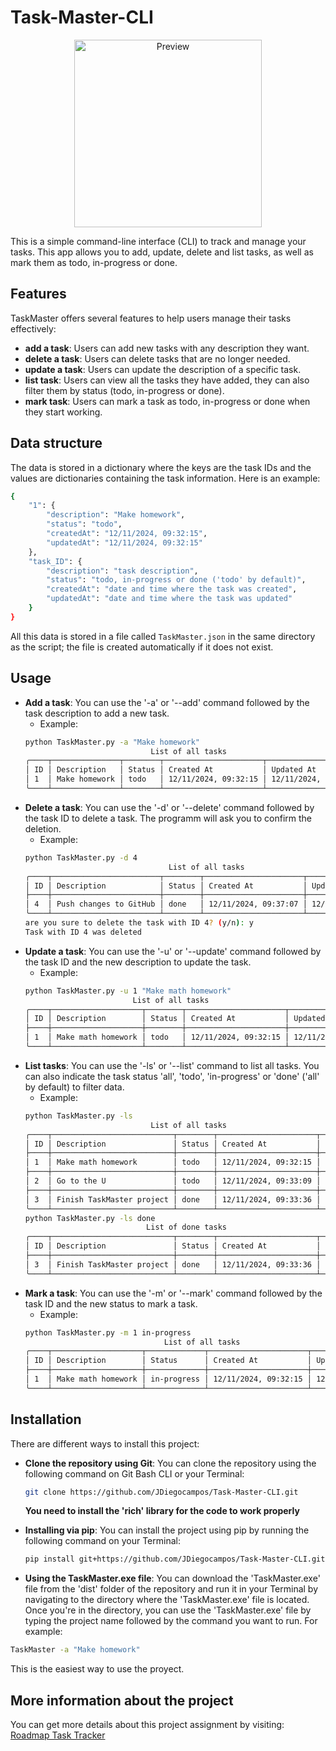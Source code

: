 # Task-Master-CLI

<p align="center">
    <img src="IconTaskMaster.ico" alt="Preview" width="300" height="300">
</p>

This is a simple command-line interface (CLI) to track and manage your tasks. This app allows you to add, update, delete and list tasks, as well as mark them as todo, in-progress or done.

## Features

TaskMaster offers several features to help users manage their tasks effectively:

- **add a task**: Users can add new tasks with any description they want.
- **delete a task**: Users can delete tasks that are no longer needed.
- **update a task**: Users can update the description of a specific task.
- **list task**: Users can view all the tasks they have added, they can also filter them by status (todo, in-progress or done).
- **mark task**: Users can mark a task as todo, in-progress or done when they start working.

## Data structure

The data is stored in a dictionary where the keys are the task IDs and the values are dictionaries containing the task information. Here is an example:

```bash
{
    "1": {
        "description": "Make homework",
        "status": "todo",
        "createdAt": "12/11/2024, 09:32:15",
        "updatedAt": "12/11/2024, 09:32:15"
    },
    "task_ID": {
        "description": "task description",
        "status": "todo, in-progress or done ('todo' by default)",
        "createdAt": "date and time where the task was created",
        "updatedAt": "date and time where the task was updated"
    }
}
```
All this data is stored in a file called `TaskMaster.json` in the same directory as the script; the file is created automatically if it does not exist.

## Usage

- **Add a task**: You can use the '-a' or '--add' command followed by the task description to add a new task.
    - Example:
    ```bash
    python TaskMaster.py -a "Make homework"
                                List of all tasks
    ╭────┬───────────────┬────────┬──────────────────────┬──────────────────────╮
    │ ID │ Description   │ Status │ Created At           │ Updated At           │
    │ 1  │ Make homework │ todo   │ 12/11/2024, 09:32:15 │ 12/11/2024, 09:32:15 │
    ╰────┴───────────────┴────────┴──────────────────────┴──────────────────────╯
    ```
- **Delete a task**: You can use the '-d' or '--delete' command followed by the task ID to delete a task. The programm will ask you to confirm the deletion.
    - Example:
    ```bash
    python TaskMaster.py -d 4                       
                                    List of all tasks
    ╭────┬────────────────────────┬────────┬──────────────────────┬──────────────────────╮
    │ ID │ Description            │ Status │ Created At           │ Updated At           │
    ├────┼────────────────────────┼────────┼──────────────────────┼──────────────────────┤
    │ 4  │ Push changes to GitHub │ done   │ 12/11/2024, 09:37:07 │ 12/11/2024, 09:37:57 │
    ╰────┴────────────────────────┴────────┴──────────────────────┴──────────────────────╯
    are you sure to delete the task with ID 4? (y/n): y
    Task with ID 4 was deleted
    ```
- **Update a task**: You can use the '-u' or '--update' command followed by the task ID and the new description to update the task.
    - Example:
    ```bash
    python TaskMaster.py -u 1 "Make math homework"
                            List of all tasks
    ╭────┬────────────────────┬────────┬──────────────────────┬──────────────────────╮
    │ ID │ Description        │ Status │ Created At           │ Updated At           │
    ├────┼────────────────────┼────────┼──────────────────────┼──────────────────────┤
    │ 1  │ Make math homework │ todo   │ 12/11/2024, 09:32:15 │ 12/11/2024, 13:11:10 │
    ╰────┴────────────────────┴────────┴──────────────────────┴──────────────────────╯
    ```
- **List tasks**: You can use the '-ls' or '--list' command to list all tasks. You can also indicate the task status 'all', 'todo', 'in-progress' or 'done' ('all' by default) to filter data.
    - Example:
    ```bash
    python TaskMaster.py -ls
                                List of all tasks
    ╭────┬───────────────────────────┬────────┬──────────────────────┬──────────────────────╮
    │ ID │ Description               │ Status │ Created At           │ Updated At           │
    ├────┼───────────────────────────┼────────┼──────────────────────┼──────────────────────┤
    │ 1  │ Make math homework        │ todo   │ 12/11/2024, 09:32:15 │ 12/11/2024, 13:11:10 │
    ├────┼───────────────────────────┼────────┼──────────────────────┼──────────────────────┤
    │ 2  │ Go to the U               │ todo   │ 12/11/2024, 09:33:09 │ 12/11/2024, 09:33:09 │
    ├────┼───────────────────────────┼────────┼──────────────────────┼──────────────────────┤
    │ 3  │ Finish TaskMaster project │ done   │ 12/11/2024, 09:33:36 │ 12/11/2024, 09:37:40 │
    ╰────┴───────────────────────────┴────────┴──────────────────────┴──────────────────────╯
    python TaskMaster.py -ls done
                               List of done tasks
    ╭────┬───────────────────────────┬────────┬──────────────────────┬──────────────────────╮
    │ ID │ Description               │ Status │ Created At           │ Updated At           │
    ├────┼───────────────────────────┼────────┼──────────────────────┼──────────────────────┤
    │ 3  │ Finish TaskMaster project │ done   │ 12/11/2024, 09:33:36 │ 12/11/2024, 09:37:40 │
    ╰────┴───────────────────────────┴────────┴──────────────────────┴──────────────────────╯
    ```
- **Mark a task**: You can use the '-m' or '--mark' command followed by the task ID and the new status to mark a task.
    - Example:
    ```bash
    python TaskMaster.py -m 1 in-progress
                                   List of all tasks
    ╭────┬────────────────────┬─────────────┬──────────────────────┬──────────────────────╮
    │ ID │ Description        │ Status      │ Created At           │ Updated At           │
    ├────┼────────────────────┼─────────────┼──────────────────────┼──────────────────────┤
    │ 1  │ Make math homework │ in-progress │ 12/11/2024, 09:32:15 │ 12/11/2024, 13:22:28 │
    ╰────┴────────────────────┴─────────────┴──────────────────────┴──────────────────────╯
    ```

## Installation

There are different ways to install this project:

- **Clone the repository using Git**: You can clone the repository using the following command on Git Bash CLI or your Terminal:
    ```bash
    git clone https://github.com/JDiegocampos/Task-Master-CLI.git
    ```
    **You need to install the 'rich' library for the code to work properly**

- **Installing via pip**: You can install the project using pip by running the following command on your Terminal:
    ```bash
    pip install git+https://github.com/JDiegocampos/Task-Master-CLI.git
    ```

- **Using the TaskMaster.exe file**: You can download the 'TaskMaster.exe' file from the 'dist' folder of the repository and run it in your Terminal by navigating to the directory where the 'TaskMaster.exe' file is located.
Once you're in the directory, you can use the 'TaskMaster.exe' file by typing the project name followed by the command you want to run. For example:
```bash
TaskMaster -a "Make homework"
```
This is the easiest way to use the proyect.

## More information about the project

You can get more details about this project assignment by visiting: [Roadmap Task Tracker](https://roadmap.sh/projects/task-tracker)
